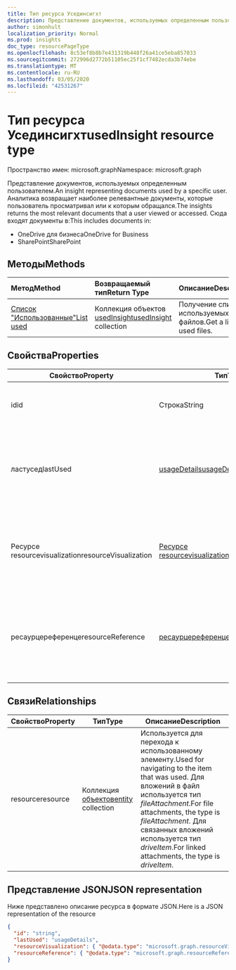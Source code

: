 ```yaml
---
title: Тип ресурса Усединсигхт
description: Представление документов, используемых определенным пользователем. Аналитика возвращает наиболее релевантные документы, которые пользователь просматривал или к которым обращался.
author: simonhult
localization_priority: Normal
ms.prod: insights
doc_type: resourcePageType
ms.openlocfilehash: 8c53ef8b8b7e431319b448f26a41ce5eba857033
ms.sourcegitcommit: 272996d2772b51105ec25f1cf7482ecda3b74ebe
ms.translationtype: MT
ms.contentlocale: ru-RU
ms.lasthandoff: 03/05/2020
ms.locfileid: "42531267"
---
```

# <a name="usedinsight-resource-type"></a><span data-ttu-id="9bf3e-104">Тип ресурса Усединсигхт</span><span class="sxs-lookup"><span data-stu-id="9bf3e-104">usedInsight resource type</span></span>

<span data-ttu-id="9bf3e-105">Пространство имен: microsoft.graph</span><span class="sxs-lookup"><span data-stu-id="9bf3e-105">Namespace: microsoft.graph</span></span>

<span data-ttu-id="9bf3e-106">Представление документов, используемых определенным пользователем.</span><span class="sxs-lookup"><span data-stu-id="9bf3e-106">An insight representing documents used by a specific user.</span></span> <span data-ttu-id="9bf3e-107">Аналитика возвращает наиболее релевантные документы, которые пользователь просматривал или к которым обращался.</span><span class="sxs-lookup"><span data-stu-id="9bf3e-107">The insights returns the most relevant documents that a user viewed or accessed.</span></span> <span data-ttu-id="9bf3e-108">Сюда входят документы в:</span><span class="sxs-lookup"><span data-stu-id="9bf3e-108">This includes documents in:</span></span>

- <span data-ttu-id="9bf3e-109">OneDrive для бизнеса</span><span class="sxs-lookup"><span data-stu-id="9bf3e-109">OneDrive for Business</span></span>
- <span data-ttu-id="9bf3e-110">SharePoint</span><span class="sxs-lookup"><span data-stu-id="9bf3e-110">SharePoint</span></span>

## <a name="methods"></a><span data-ttu-id="9bf3e-111">Методы</span><span class="sxs-lookup"><span data-stu-id="9bf3e-111">Methods</span></span>

| <span data-ttu-id="9bf3e-112">Метод</span><span class="sxs-lookup"><span data-stu-id="9bf3e-112">Method</span></span>       | <span data-ttu-id="9bf3e-113">Возвращаемый тип</span><span class="sxs-lookup"><span data-stu-id="9bf3e-113">Return Type</span></span>  |<span data-ttu-id="9bf3e-114">Описание</span><span class="sxs-lookup"><span data-stu-id="9bf3e-114">Description</span></span>|
|:---------------|:--------|:----------|
|[<span data-ttu-id="9bf3e-115">Список "Использованные"</span><span class="sxs-lookup"><span data-stu-id="9bf3e-115">List used</span></span>](../api/insights-list-used.md) |<span data-ttu-id="9bf3e-116">Коллекция объектов [usedInsight](insights-used.md)</span><span class="sxs-lookup"><span data-stu-id="9bf3e-116">[usedInsight](insights-used.md) collection</span></span>| <span data-ttu-id="9bf3e-117">Получение списка используемых файлов.</span><span class="sxs-lookup"><span data-stu-id="9bf3e-117">Get a list of used files.</span></span>|

## <a name="properties"></a><span data-ttu-id="9bf3e-118">Свойства</span><span class="sxs-lookup"><span data-stu-id="9bf3e-118">Properties</span></span>

| <span data-ttu-id="9bf3e-119">Свойство</span><span class="sxs-lookup"><span data-stu-id="9bf3e-119">Property</span></span>              | <span data-ttu-id="9bf3e-120">Тип</span><span class="sxs-lookup"><span data-stu-id="9bf3e-120">Type</span></span>                      | <span data-ttu-id="9bf3e-121">Описание</span><span class="sxs-lookup"><span data-stu-id="9bf3e-121">Description</span></span>  |
| -------------         |---------------            | -------------|
| <span data-ttu-id="9bf3e-122">id</span><span class="sxs-lookup"><span data-stu-id="9bf3e-122">id</span></span>                    | <span data-ttu-id="9bf3e-123">Строка</span><span class="sxs-lookup"><span data-stu-id="9bf3e-123">String</span></span>                    | <span data-ttu-id="9bf3e-124">Уникальный идентификатор связи.</span><span class="sxs-lookup"><span data-stu-id="9bf3e-124">Unique identifier of the relationship.</span></span> <span data-ttu-id="9bf3e-125">Только для чтения.</span><span class="sxs-lookup"><span data-stu-id="9bf3e-125">Read only.</span></span>        |
| <span data-ttu-id="9bf3e-126">ластусед</span><span class="sxs-lookup"><span data-stu-id="9bf3e-126">lastUsed</span></span>              | [<span data-ttu-id="9bf3e-127">usageDetails</span><span class="sxs-lookup"><span data-stu-id="9bf3e-127">usageDetails</span></span>](insights-usagedetails.md)              | <span data-ttu-id="9bf3e-128">Сведения о том, когда элемент был последний раз просмотрен и изменен пользователем.</span><span class="sxs-lookup"><span data-stu-id="9bf3e-128">Information about when the item was last viewed and modified by the user.</span></span> <span data-ttu-id="9bf3e-129">Только для чтения.</span><span class="sxs-lookup"><span data-stu-id="9bf3e-129">Read only.</span></span>     |
| <span data-ttu-id="9bf3e-130">Ресурсе resourcevisualization</span><span class="sxs-lookup"><span data-stu-id="9bf3e-130">resourceVisualization</span></span> | [<span data-ttu-id="9bf3e-131">Ресурсе resourcevisualization</span><span class="sxs-lookup"><span data-stu-id="9bf3e-131">resourceVisualization</span></span>](insights-resourcevisualization.md)                | <span data-ttu-id="9bf3e-132">Свойства, которые можно использовать для отображения документа в вашем интерфейсе.</span><span class="sxs-lookup"><span data-stu-id="9bf3e-132">Properties that you can use to visualize the document in your experience.</span></span> <span data-ttu-id="9bf3e-133">Только для чтения</span><span class="sxs-lookup"><span data-stu-id="9bf3e-133">Read-only</span></span>      |
| <span data-ttu-id="9bf3e-134">ресаурцереференце</span><span class="sxs-lookup"><span data-stu-id="9bf3e-134">resourceReference</span></span>     | [<span data-ttu-id="9bf3e-135">ресаурцереференце</span><span class="sxs-lookup"><span data-stu-id="9bf3e-135">resourceReference</span></span>](insights-resourcereference.md)                      | <span data-ttu-id="9bf3e-136">Справочные свойства используемого документа, например URL-адрес и тип документа.</span><span class="sxs-lookup"><span data-stu-id="9bf3e-136">Reference properties of the used document, such as the url and type of the document.</span></span> <span data-ttu-id="9bf3e-137">Только для чтения</span><span class="sxs-lookup"><span data-stu-id="9bf3e-137">Read-only</span></span>     |

## <a name="relationships"></a><span data-ttu-id="9bf3e-138">Связи</span><span class="sxs-lookup"><span data-stu-id="9bf3e-138">Relationships</span></span>

| <span data-ttu-id="9bf3e-139">Свойство</span><span class="sxs-lookup"><span data-stu-id="9bf3e-139">Property</span></span>      | <span data-ttu-id="9bf3e-140">Тип</span><span class="sxs-lookup"><span data-stu-id="9bf3e-140">Type</span></span>          | <span data-ttu-id="9bf3e-141">Описание</span><span class="sxs-lookup"><span data-stu-id="9bf3e-141">Description</span></span>  |
| ------------- |---------------| -------------|
| <span data-ttu-id="9bf3e-142">resource</span><span class="sxs-lookup"><span data-stu-id="9bf3e-142">resource</span></span>      | <span data-ttu-id="9bf3e-143">Коллекция [объектов](entity.md)</span><span class="sxs-lookup"><span data-stu-id="9bf3e-143">[entity](entity.md) collection</span></span>    | <span data-ttu-id="9bf3e-144">Используется для перехода к использованному элементу.</span><span class="sxs-lookup"><span data-stu-id="9bf3e-144">Used for navigating to the item that was used.</span></span> <span data-ttu-id="9bf3e-145">Для вложений в файл используется тип *fileAttachment*.</span><span class="sxs-lookup"><span data-stu-id="9bf3e-145">For file attachments, the type is *fileAttachment*.</span></span> <span data-ttu-id="9bf3e-146">Для связанных вложений используется тип *driveItem*.</span><span class="sxs-lookup"><span data-stu-id="9bf3e-146">For linked attachments, the type is *driveItem*.</span></span> |

## <a name="json-representation"></a><span data-ttu-id="9bf3e-147">Представление JSON</span><span class="sxs-lookup"><span data-stu-id="9bf3e-147">JSON representation</span></span>
<span data-ttu-id="9bf3e-148">Ниже представлено описание ресурса в формате JSON.</span><span class="sxs-lookup"><span data-stu-id="9bf3e-148">Here is a JSON representation of the resource</span></span>

<!-- {
  "blockType": "resource",
  "keyProperty":"id",
  "optionalProperties": [
    "resource"
  ],
  "@odata.type": "microsoft.graph.usedInsight"
}-->

```json
{
  "id": "string",
  "lastUsed": "usageDetails",
  "resourceVisualization": { "@odata.type": "microsoft.graph.resourceVisualization" },
  "resourceReference": { "@odata.type": "microsoft.graph.resourceReference" }
}
```

